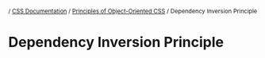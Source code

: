 <sub>/ [CSS Documentation](..) / [Principles of Object-Oriented CSS](.) / Dependency Inversion Principle</sub>

# Dependency Inversion Principle

